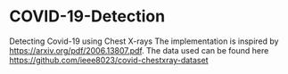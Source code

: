 # COVID-19-Detection
Detecting Covid-19 using Chest X-rays
The implementation is inspired by https://arxiv.org/pdf/2006.13807.pdf.
The data used can be found here https://github.com/ieee8023/covid-chestxray-dataset
